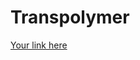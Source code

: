 # Transpolymer
[Your link here](https://drive.google.com/file/d/1nQQRRGT8Rqm38JTfuZfTaEWudKRKZ0-T/view?usp=drive_link)
